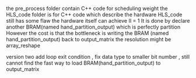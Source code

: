 the pre_process folder contain C++ code for scheduling weight
the HLS_code folder is for C++ code which describe the hardware
HLS_code still has some flaw
the hardware itself can achieve II = 1 
It is done by declare another BRAM(named hand_partition_output) which is perfectly partition
However the cost is that the bottleneck is writing the BRAM (named hand_partition_output) back to output_matrix
the resolution might be array_reshape

version two 
add loop exit condition , fix data type to smaller bit number , still cannot find the fast way to load BRAM(hand_partition_output) to output_matrix

